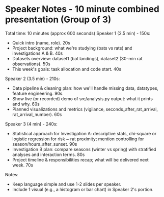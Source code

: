 
# Speaker Notes - 10 minute combined presentation (Group of 3)

Total time: 10 minutes (approx 600 seconds)
Speaker 1 (2.5 min) - 150s:
- Quick intro (name, role). 20s
- Project background: what we're studying (bats vs rats) and investigations A & B. 40s
- Datasets overview: dataset1 (bat landings), dataset2 (30-min rat observations). 50s
- This week's goals: task allocation and code start. 40s

Speaker 2 (3.5 min) - 210s:
- Data pipeline & cleaning plan: how we'll handle missing data, datatypes, feature engineering. 90s
- Show live (or recorded) demo of src/analysis.py output: what it prints and why. 60s
- Planned visualizations and metrics (vigilance, seconds_after_rat_arrival, rat_arrival_number). 60s

Speaker 3 (4 min) - 240s:
- Statistical approach for Investigation A: descriptive stats, chi-square or logistic regression for risk ~ rat proximity; mention controlling for season/hours_after_sunset. 90s
- Investigation B plan: compare seasons (winter vs spring) with stratified analyses and interaction terms. 80s
- Project timeline & responsibilities recap; what will be delivered next week. 70s

Notes:
- Keep language simple and use 1-2 slides per speaker.
- Include 1 visual (e.g., a histogram or bar chart) in Speaker 2's portion.
